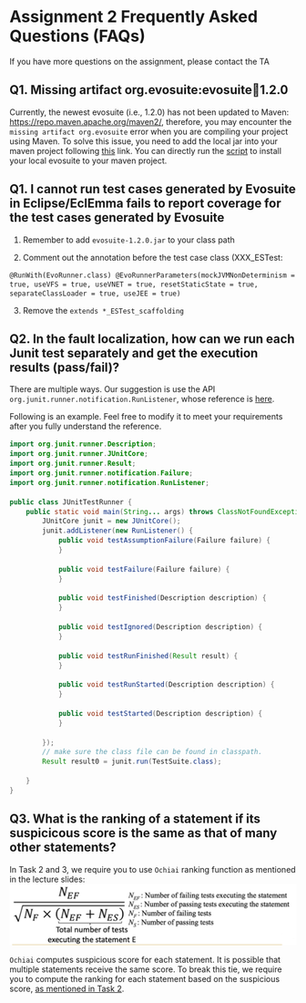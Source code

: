 # Assignment 2 Frequently Asked Questions (FAQs)

If you have more questions on the assignment, please contact the TA

## Q1. Missing artifact org.evosuite:evosuite:jar:1.2.0

Currently, the newest evosuite (i.e., 1.2.0) has not been updated to Maven: https://repo.maven.apache.org/maven2/, therefore, you may encounter the `missing artifact org.evosuite` error when you are compiling your project using Maven. To solve this issue, you need to add the local jar into your maven project following [this](https://stackoverflow.com/questions/4491199/build-maven-project-with-propriatery-libraries-included/4491343#4491343) link. You can directly run the [script](scripts/install_latest_evosuite.sh) to install your local evosuite to your maven project.

## Q1. I cannot run test cases generated by Evosuite in Eclipse/EclEmma fails to report coverage for the test cases generated by Evosuite

1. Remember to add `evosuite-1.2.0.jar` to your class path

2. Comment out the annotation before the test case class (XXX_ESTest:
```java=
@RunWith(EvoRunner.class) @EvoRunnerParameters(mockJVMNonDeterminism = true, useVFS = true, useVNET = true, resetStaticState = true, separateClassLoader = true, useJEE = true)
```
3. Remove the `extends *_ESTest_scaffolding`

## Q2. In the fault localization, how can we run each Junit test separately and get the execution results (pass/fail)?
There are multiple ways. 
Our suggestion is use the API `org.junit.runner.notification.RunListener`,  whose reference 
is [here](https://junit.org/junit4/javadoc/4.12/org/junit/runner/notification/RunListener.html).

Following is an example. Feel free to modify it to meet your requirements after you fully understand the reference.  


```java
import org.junit.runner.Description;
import org.junit.runner.JUnitCore;
import org.junit.runner.Result;
import org.junit.runner.notification.Failure;
import org.junit.runner.notification.RunListener;

public class JUnitTestRunner {
	public static void main(String... args) throws ClassNotFoundException {
		JUnitCore junit = new JUnitCore();
		junit.addListener(new RunListener() {
			public void testAssumptionFailure(Failure failure) {
			}

			public void testFailure(Failure failure) {
			}

			public void testFinished(Description description) {
			}

			public void testIgnored(Description description) {
			}

			public void testRunFinished(Result result) {
			}

			public void testRunStarted(Description description) {
			}

			public void testStarted(Description description) {
			}

		});
		// make sure the class file can be found in classpath. 
        Result result0 = junit.run(TestSuite.class);
        
	}
}
```

## Q3. What is the ranking of a statement if its suspicicous score is the same as that of many other statements?

In Task 2 and 3, we require you to use `Ochiai` ranking function as mentioned in the lecture slides: 
![Ochiai Formula](./pic/ochiai_formula.png)

`Ochiai` computes suspicious score for each statement. It is possible that multiple statements receive the same score. 
To break this tie, we require you to compute the ranking for each statement based on the suspicious score, [as mentioned in Task 2](./README.md#ranking-of-suspicious-statements). 

